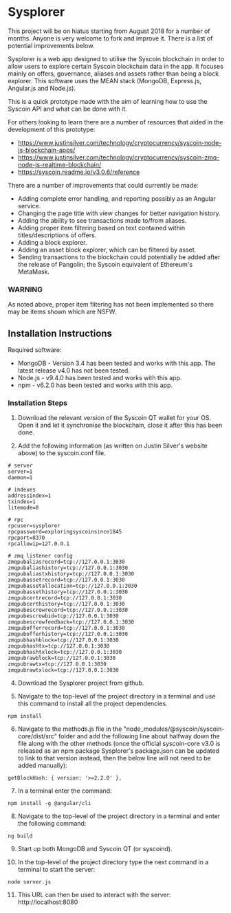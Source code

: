 # Sysplorer

This project will be on hiatus starting from August 2018 for a number of months. Anyone is very welcome to fork and improve it. There is a list of potential improvements below.

Sysplorer is a web app designed to utilise the Syscoin blockchain in order to allow users to explore certain Syscoin blockchain data in the app. It focuses mainly on offers, governance, aliases and assets rather than being a block explorer. This software uses the MEAN stack (MongoDB, Express.js, Angular.js and Node.js).

This is a quick prototype made with the aim of learning how to use the Syscoin API and what can be done with it.

For others looking to learn there are a number of resources that aided in the development of this prototype:
* https://www.justinsilver.com/technology/cryptocurrency/syscoin-node-js-blockchain-apps/
* https://www.justinsilver.com/technology/cryptocurrency/syscoin-zmq-node-js-realtime-blockchain/
* https://syscoin.readme.io/v3.0.6/reference

There are a number of improvements that could currently be made:
* Adding complete error handling, and reporting possibly as an Angular service.
* Changing the page title with view changes for better navigation history.
* Adding the ability to see transactions made to/from aliases.
* Adding proper item filtering based on text contained within titles/descriptions of offers.
* Adding a block explorer.
* Adding an asset block explorer, which can be filtered by asset.
* Sending transactions to the blockchain could potentially be added after the release of Pangolin; the Syscoin equivalent of Ethereum's MetaMask.

### WARNING
As noted above, proper item filtering has not been implemented so there may be items shown which are NSFW.

## Installation Instructions

Required software:
* MongoDB - Version 3.4 has been tested and works with this app. The latest release v4.0 has not been tested.
* Node.js - v9.4.0 has been tested and works with this app.
* npm - v6.2.0 has been tested and works with this app.

### Installation Steps

1. Download the relevant version of the Syscoin QT wallet for your OS. Open it and let it synchronise the blockchain, close it after this has been done.

2. Add the following information (as written on Justin Silver's website above) to the syscoin.conf file.

```
# server
server=1
daemon=1

# indexes
addressindex=1
txindex=1
litemode=0

# rpc
rpcuser=sysplorer
rpcpassword=exploringsyscoinsince1845
rpcport=8370
rpcallowip=127.0.0.1

# zmq listener config
zmqpubaliasrecord=tcp://127.0.0.1:3030
zmqpubaliashistory=tcp://127.0.0.1:3030
zmqpubaliastxhistory=tcp://127.0.0.1:3030
zmqpubassetrecord=tcp://127.0.0.1:3030
zmqpubassetallocation=tcp://127.0.0.1:3030
zmqpubassethistory=tcp://127.0.0.1:3030
zmqpubcertrecord=tcp://127.0.0.1:3030
zmqpubcerthistory=tcp://127.0.0.1:3030
zmqpubescrowrecord=tcp://127.0.0.1:3030
zmqpubescrowbid=tcp://127.0.0.1:3030
zmqpubescrowfeedback=tcp://127.0.0.1:3030
zmqpubofferrecord=tcp://127.0.0.1:3030
zmqpubofferhistory=tcp://127.0.0.1:3030
zmqpubhashblock=tcp://127.0.0.1:3030
zmqpubhashtx=tcp://127.0.0.1:3030
zmqpubhashtxlock=tcp://127.0.0.1:3030
zmqpubrawblock=tcp://127.0.0.1:3030
zmqpubrawtx=tcp://127.0.0.1:3030
zmqpubrawtxlock=tcp://127.0.0.1:3030
```

4. Download the Sysplorer project from github.

5. Navigate to the top-level of the project directory in a terminal and use this command to install all the project dependencies.
```
npm install
```

6. Navigate to the methods.js file in the "node_modules/@syscoin/syscoin-core/dist/src" folder and add the following line about halfway down the file along with the other methods (once the official syscoin-core v3.0 is released as an npm package Sysplorer's package.json can be updated to link to that version instead, then the below line will not need to be added manually):
```
getBlockHash: { version: '>=2.2.0' },
```

7. In a terminal enter the command:
```
npm install -g @angular/cli
```

8. Navigate to the top-level of the project directory in a terminal and enter the following command:
```
ng build
```

9. Start up both MongoDB and Syscoin QT (or syscoind).

10. In the top-level of the project directory type the next command in a terminal to start the server:
```
node server.js
```

11. This URL can then be used to interact with the server:
  http://localhost:8080
